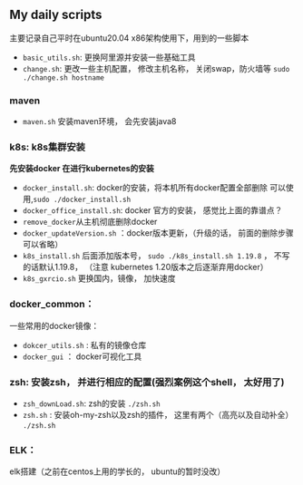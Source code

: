 ## My daily scripts
主要记录自己平时在ubuntu20.04 x86架构使用下，用到的一些脚本

- `basic_utils.sh`: 更换阿里源并安装一些基础工具
- `change.sh`: 更改一些主机配置， 修改主机名称， 关闭swap，防火墙等 `sudo ./change.sh hostname`



### maven

- `maven.sh` 安装maven环境， 会先安装java8




### k8s: k8s集群安装
**先安装docker 在进行kubernetes的安装**

- `docker_install.sh`: docker的安装，将本机所有docker配置全部删除 可以使用,`sudo ./docker_install.sh`
- `docker_office_install.sh`: docker 官方的安装， 感觉比上面的靠谱点？
- `remove_docker`从主机彻底删除docker
- `docker_updateVersion.sh` ：docker版本更新，（升级的话， 前面的删除步骤可以省略）
- `k8s_install.sh` 后面添加版本号，  `sudo ./k8s_install.sh 1.19.8` ， 不写的话默认1.19.8， （注意 kubernetes 1.20版本之后逐渐弃用docker）
- `k8s_gxrcio.sh` 更换国内，镜像， 加快速度



### docker_common：

一些常用的docker镜像：

- `dokcer_utils.sh` : 私有的镜像仓库
- `docker_gui` ： docker可视化工具




### zsh: 安装zsh， 并进行相应的配置(强烈案例这个shell， 太好用了)
- `zsh_downLoad.sh`: zsh的安装 `./zsh.sh`
- `zsh.sh` : 安装oh-my-zsh以及zsh的插件， 这里有两个（高亮以及自动补全） `./zsh.sh`



### ELK：

elk搭建（之前在centos上用的学长的， ubuntu的暂时没改）



